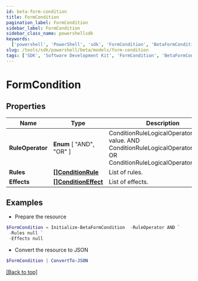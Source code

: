 ```yaml
---
id: beta-form-condition
title: FormCondition
pagination_label: FormCondition
sidebar_label: FormCondition
sidebar_class_name: powershellsdk
keywords:
  ['powershell', 'PowerShell', 'sdk', 'FormCondition', 'BetaFormCondition']
slug: /tools/sdk/powershell/beta/models/form-condition
tags: ['SDK', 'Software Development Kit', 'FormCondition', 'BetaFormCondition']
---
```


# FormCondition

## Properties

| Name | Type | Description | Notes |
| --- | --- | --- | --- |
| **RuleOperator** | **Enum** [ "AND", "OR" ] | ConditionRuleLogicalOperatorType value. AND ConditionRuleLogicalOperatorTypeAnd OR ConditionRuleLogicalOperatorTypeOr | [optional] |
| **Rules** | [**[]ConditionRule**](condition-rule) | List of rules. | [optional] |
| **Effects** | [**[]ConditionEffect**](condition-effect) | List of effects. | [optional] |

## Examples

- Prepare the resource

```powershell
$FormCondition = Initialize-BetaFormCondition  -RuleOperator AND `
 -Rules null `
 -Effects null
```

- Convert the resource to JSON

```powershell
$FormCondition | ConvertTo-JSON
```

[[Back to top]](#)
